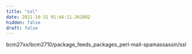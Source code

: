 ```yaml
---
title: "ssl"
date: 2021-10-31 01:44:11.262882
hidden: false
draft: false
---
```


bcm27xx/bcm2710/package_feeds_packages_perl-mail-spamassassin/ssl

